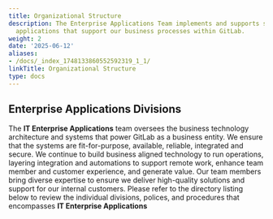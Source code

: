 ```yaml
---
title: Organizational Structure
description: The Enterprise Applications Team implements and supports specialized
  applications that support our business processes within GitLab.
weight: 2
date: '2025-06-12'
aliases:
- /docs/_index_1748133860552592319_1_1/
linkTitle: Organizational Structure
type: docs
---
```


<link rel="stylesheet" type="text/css" href="/stylesheets/biztech.css" />

## <i class="fas fa-users" id="biz-tech-icons"></i> Enterprise Applications Divisions

The **IT Enterprise Applications** team oversees the business technology architecture and systems that power GitLab as a business entity. We ensure that the systems are fit-for-purpose, available, reliable, integrated and secure. We continue to build business aligned technology to run operations, layering integration and automations to support remote work, enhance team member and customer experience, and generate value.
Our team members bring diverse expertise to ensure we deliver high-quality solutions and support for our internal customers. Please refer to the directory listing below to review the individual divisions, polices, and procedures that encompasses **IT Enterprise Applications**
